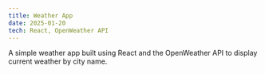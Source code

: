```yaml
---
title: Weather App
date: 2025-01-20
tech: React, OpenWeather API
---
```


A simple weather app built using React and the OpenWeather API to display current weather by city name.
